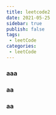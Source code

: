 ```yaml
---
title: leetcode2
date: 2021-05-25
sidebar: true
publish: false
tags:
 - leetCode
categories: 
 - leetCode
---
```


### aaa
### aa
### aa